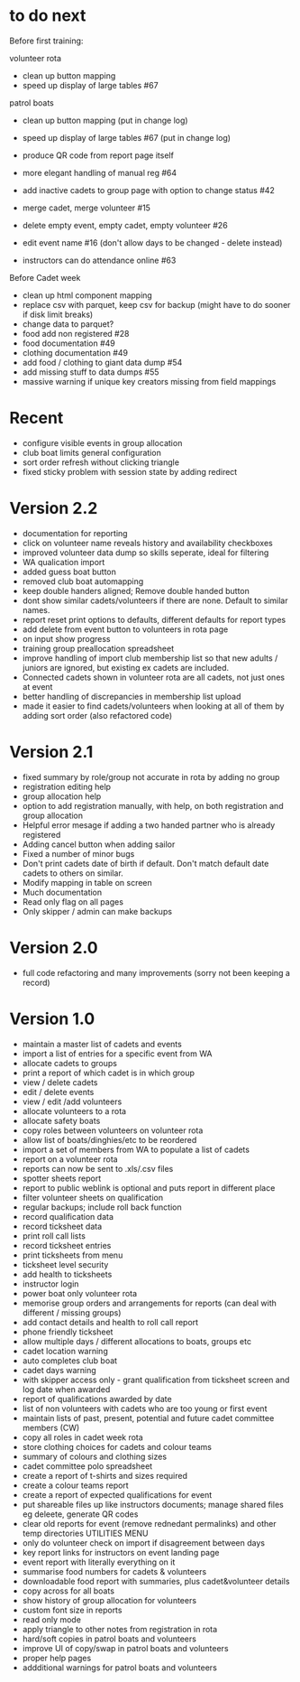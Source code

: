 
# to do next

Before first training:

volunteer rota 
- clean up button mapping
- speed up display of large tables #67

patrol boats
- clean up button mapping (put in change log)
- speed up display of large tables #67 (put in change log)

- produce QR code from report page itself
- more elegant handling of manual reg #64
- add inactive cadets to group page with option to change status #42
- merge cadet, merge volunteer #15
- delete empty event, empty cadet, empty volunteer #26
- edit event name #16 (don't allow days to be changed - delete instead)
- instructors can do attendance online #63

Before Cadet week
- clean up html component mapping
- replace csv with parquet, keep csv for backup (might have to do sooner if disk limit breaks)
- change data to parquet?
- food add non registered #28
- food documentation #49
- clothing documentation #49
- add food / clothing to giant data dump #54
- add missing stuff to data dumps #55
- massive warning if unique key creators missing from field mappings

# Recent
- configure visible events in group allocation 
- club boat limits general configuration 
- sort order refresh without clicking triangle
- fixed sticky problem with session state by adding redirect 

# Version 2.2
- documentation for reporting 
- click on volunteer name reveals history and availability checkboxes
- improved volunteer data dump so skills seperate, ideal for filtering
- WA qualication import
- added guess boat button 
- removed club boat automapping
- keep double handers aligned; Remove double handed button
- dont show similar cadets/volunteers if there are none. Default to similar names.
- report reset print options to defaults, different defaults for report types 
- add delete from event button to volunteers in rota page 
- on input show progress 
- training group preallocation spreadsheet 
- improve handling of import club membership list so that new adults / juniors are ignored, but existing ex cadets are included.
- Connected cadets shown in volunteer rota are all cadets, not just ones at event
- better handling of discrepancies in membership list upload
- made it easier to find cadets/volunteers when looking at all of them by adding sort order (also refactored code) 

# Version 2.1

- fixed summary by role/group not accurate in rota by adding no group
- registration editing help
- group allocation help
- option to add registration manually, with help, on both registration and group allocation 
- Helpful error mesage if adding a two handed partner who is already registered
- Adding cancel button when adding sailor
- Fixed a number of minor bugs
- Don't print cadets date of birth if default. Don't match default date cadets to others on similar.
- Modify mapping in table on screen
- Much documentation
- Read only flag on all pages
- Only skipper / admin can make backups

 
# Version 2.0

- full code refactoring and many improvements (sorry not been keeping a record)

# Version 1.0

- maintain a master list of cadets and events
- import a list of entries for a specific event from WA
- allocate cadets to groups 
- print a report of which cadet is in which group
- view / delete cadets
- edit / delete events
- view / edit /add volunteers 
- allocate volunteers to a rota
- allocate safety boats
- copy roles between volunteers on volunteer rota
- allow list of boats/dinghies/etc to be reordered
- import a set of members from WA to populate a list of cadets
- report on a volunteer rota
- reports can now be sent to .xls/.csv files
- spotter sheets report
- report to public weblink is optional and puts report in different place
- filter volunteer sheets on qualification
- regular backups; include roll back function 
- record qualification data 
- record ticksheet data
- print roll call lists
- record ticksheet entries
- print ticksheets from menu
- ticksheet level security
- add health to ticksheets
- instructor login
- power boat only volunteer rota
- memorise group orders and arrangements for reports (can deal with different / missing groups)
- add contact details and health to roll call report
- phone friendly ticksheet
- allow multiple days / different allocations to boats, groups etc
- cadet location warning
- auto completes club boat
- cadet days warning
- with skipper access only - grant qualification from ticksheet screen and log date when awarded
- report of qualifications awarded by date
- list of non volunteers with cadets who are too young or first event
- maintain lists of past, present, potential and future cadet committee members (CW)
- copy all roles in cadet week rota
- store clothing choices for cadets and colour teams
- summary of colours and clothing sizes
- cadet committee polo spreadsheet
- create a report of t-shirts and sizes required
- create a colour teams report
- create a report of expected qualifications for event
- put shareable files up like instructors documents; manage shared files eg deleete, generate QR codes
- clear old reports for event (remove rednedant permalinks) and other temp directories UTILITIES MENU
- only do volunteer check on import if disagreement between days
- key report links for instructors on event landing page
- event report with literally everything on it
- summarise food numbers for cadets & volunteers
- downloadable food report with summaries, plus cadet&volunteer details
- copy across for all boats
- show history of group allocation for volunteers
- custom font size in reports
- read only mode
- apply triangle to other notes from registration in rota
- hard/soft copies in patrol boats and volunteers
- improve UI of copy/swap in patrol boats and volunteers
- proper help pages
- addditional warnings for patrol boats and volunteers